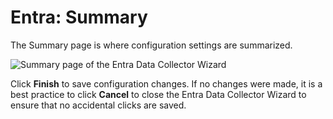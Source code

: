 # Entra: Summary

The Summary page is where configuration settings are summarized.

![Summary page of the Entra Data Collector Wizard](/img/product_docs/accessanalyzer/12.0/admin/datacollector/entra/summary.webp)

Click **Finish** to save configuration changes. If no changes were made, it is a best practice to
click **Cancel** to close the Entra Data Collector Wizard to ensure that no accidental clicks are
saved.
